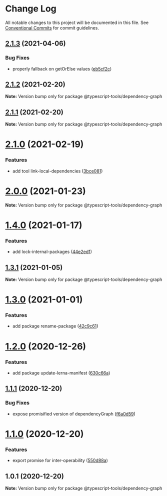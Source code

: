 # Change Log

All notable changes to this project will be documented in this file.
See [Conventional Commits](https://conventionalcommits.org) for commit guidelines.

## [2.1.3](https://github.com/typescript-tools/typescript-tools/compare/@typescript-tools/dependency-graph@2.1.2...@typescript-tools/dependency-graph@2.1.3) (2021-04-06)


### Bug Fixes

* properly fallback on getOrElse values ([eb5cf2c](https://github.com/typescript-tools/typescript-tools/commit/eb5cf2c9ec6761e25820642267e6c2f472d8ae3c))





## [2.1.2](https://github.com/typescript-tools/typescript-tools/compare/@typescript-tools/dependency-graph@2.1.1...@typescript-tools/dependency-graph@2.1.2) (2021-02-20)

**Note:** Version bump only for package @typescript-tools/dependency-graph





## [2.1.1](https://github.com/typescript-tools/typescript-tools/compare/@typescript-tools/dependency-graph@2.1.0...@typescript-tools/dependency-graph@2.1.1) (2021-02-20)

**Note:** Version bump only for package @typescript-tools/dependency-graph





# [2.1.0](https://github.com/typescript-tools/typescript-tools/compare/@typescript-tools/dependency-graph@2.0.0...@typescript-tools/dependency-graph@2.1.0) (2021-02-19)


### Features

* add tool link-local-dependencies ([3bce081](https://github.com/typescript-tools/typescript-tools/commit/3bce081bf09141cb8fd6867eb59d4b9dc45276c0))





# [2.0.0](https://github.com/typescript-tools/typescript-tools/compare/@typescript-tools/dependency-graph@1.4.0...@typescript-tools/dependency-graph@2.0.0) (2021-01-23)

**Note:** Version bump only for package @typescript-tools/dependency-graph





# [1.4.0](https://github.com/typescript-tools/typescript-tools/compare/@typescript-tools/dependency-graph@1.3.1...@typescript-tools/dependency-graph@1.4.0) (2021-01-17)


### Features

* add lock-internal-packages ([44e2ed1](https://github.com/typescript-tools/typescript-tools/commit/44e2ed1cebba3a02e48ca5c6bd9c67aa21b178ed))





## [1.3.1](https://github.com/typescript-tools/typescript-tools/compare/@typescript-tools/dependency-graph@1.3.0...@typescript-tools/dependency-graph@1.3.1) (2021-01-05)

**Note:** Version bump only for package @typescript-tools/dependency-graph





# [1.3.0](https://github.com/typescript-tools/typescript-tools/compare/@typescript-tools/dependency-graph@1.2.0...@typescript-tools/dependency-graph@1.3.0) (2021-01-01)


### Features

* add package rename-package ([42c9c61](https://github.com/typescript-tools/typescript-tools/commit/42c9c61524dc58244a64bf01699dbc737504a111))





# [1.2.0](https://github.com/typescript-tools/typescript-tools/compare/@typescript-tools/dependency-graph@1.1.1...@typescript-tools/dependency-graph@1.2.0) (2020-12-26)


### Features

* add package update-lerna-manifest ([630c66a](https://github.com/typescript-tools/typescript-tools/commit/630c66ac552f55953790d7e5faa476886330ceda))





## [1.1.1](https://github.com/typescript-tools/typescript-tools/compare/@typescript-tools/dependency-graph@1.1.0...@typescript-tools/dependency-graph@1.1.1) (2020-12-20)


### Bug Fixes

* expose promisified version of dependencyGraph ([f6a0d59](https://github.com/typescript-tools/typescript-tools/commit/f6a0d591d5bb086661221834eb9afc12b1f0abd4))





# [1.1.0](https://github.com/typescript-tools/typescript-tools/compare/@typescript-tools/dependency-graph@1.0.1...@typescript-tools/dependency-graph@1.1.0) (2020-12-20)


### Features

* export promise for inter-operability ([550d88a](https://github.com/typescript-tools/typescript-tools/commit/550d88ad24009ac77ee3662aff9c82fc425dc6e4))





## 1.0.1 (2020-12-20)

**Note:** Version bump only for package @typescript-tools/dependency-graph
